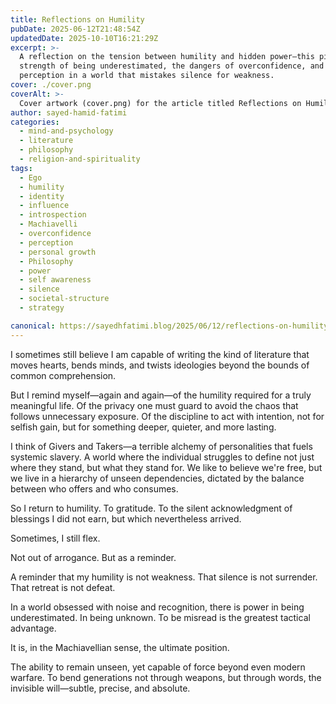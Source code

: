 ```yaml
---
title: Reflections on Humility
pubDate: 2025-06-12T21:48:54Z
updatedDate: 2025-10-10T16:21:29Z
excerpt: >-
  A reflection on the tension between humility and hidden power—this piece explores the quiet
  strength of being underestimated, the dangers of overconfidence, and the subtle warfare of
  perception in a world that mistakes silence for weakness.
cover: ./cover.png
coverAlt: >-
  Cover artwork (cover.png) for the article titled Reflections on Humility.
author: sayed-hamid-fatimi
categories:
  - mind-and-psychology
  - literature
  - philosophy
  - religion-and-spirituality
tags:
  - Ego
  - humility
  - identity
  - influence
  - introspection
  - Machiavelli
  - overconfidence
  - perception
  - personal growth
  - Philosophy
  - power
  - self awareness
  - silence
  - societal-structure
  - strategy

canonical: https://sayedhfatimi.blog/2025/06/12/reflections-on-humility/
---
```


I sometimes still believe I am capable of writing the kind of literature that moves hearts, bends minds, and twists ideologies beyond the bounds of common comprehension.

But I remind myself—again and again—of the humility required for a truly meaningful life. Of the privacy one must guard to avoid the chaos that follows unnecessary exposure. Of the discipline to act with intention, not for selfish gain, but for something deeper, quieter, and more lasting.

I think of Givers and Takers—a terrible alchemy of personalities that fuels systemic slavery. A world where the individual struggles to define not just where they stand, but what they stand for. We like to believe we're free, but we live in a hierarchy of unseen dependencies, dictated by the balance between who offers and who consumes.

So I return to humility. To gratitude. To the silent acknowledgment of blessings I did not earn, but which nevertheless arrived.

Sometimes, I still flex.

Not out of arrogance. But as a reminder.

A reminder that my humility is not weakness. That silence is not surrender. That retreat is not defeat.

In a world obsessed with noise and recognition, there is power in being underestimated. In being unknown. To be misread is the greatest tactical advantage.

It is, in the Machiavellian sense, the ultimate position.

The ability to remain unseen, yet capable of force beyond even modern warfare. To bend generations not through weapons, but through words, the invisible will—subtle, precise, and absolute.
